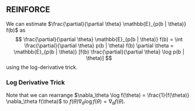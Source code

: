 ## REINFORCE
We can estimate $\frac{\partial}{\partial \theta} \mathbb{E}_{p(b | \theta)} f(b)$ as
$$
  \frac{\partial}{\partial \theta} \mathbb{E}_{p(b | \theta)} f(b) = \int \frac{\partial}{\partial \theta} p(b | \theta) f(b) \partial \theta = \mathbb{E}_{p(b | \theta)} [f(b) \frac{\partial}{\partial \theta} \log p(b | \theta)]
$$
using the log-derivative trick.

### Log Derivative Trick
Note that we can rearrange $\nabla_\theta \log f(\theta) = \frac{1}{f(\theta)} \nabla_\theta f(\theta)$ to $f(\theta) \nabla_\theta \log f(\theta) = \nabla_\theta f(\theta)$.
